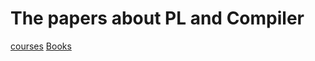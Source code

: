 # The papers about PL and Compiler

[courses](https://github.com/shining1984/PL-Compiler-Course-Collection) [Books](https://github.com/shining1984/PL-Compiler-Course-Collection/blob/master/Books.md)